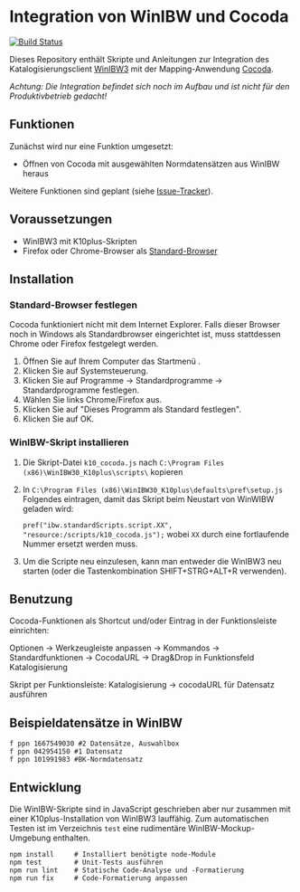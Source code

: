 # Integration von WinIBW und Cocoda

[![Build Status](https://travis-ci.org/gbv/cocoda-winibw.svg?branch=master)](https://travis-ci.org/gbv/cocoda-winibw)

Dieses Repository enthält Skripte und Anleitungen zur Integration des Katalogisierungsclient [WinIBW3] mit der Mapping-Anwendung [Cocoda].

*Achtung: Die Integration befindet sich noch im Aufbau und ist nicht für den Produktivbetrieb gedacht!*

[WinIBW3]: https://wiki.k10plus.de/display/K10PLUS/WinIBW-Handbuch
[Cocoda]: https://coli-conc.gbv.de/cocoda/

## Funktionen

Zunächst wird nur eine Funktion umgesetzt:

* Öffnen von Cocoda mit ausgewählten Normdatensätzen aus WinIBW heraus

Weitere Funktionen sind geplant (siehe [Issue-Tracker](https://github.com/gbv/cocoda-winibw/issues)).

## Voraussetzungen

* WinIBW3 mit K10plus-Skripten
* Firefox oder Chrome-Browser als [Standard-Browser](#standard-browser-festlegen)

## Installation


### Standard-Browser festlegen

Cocoda funktioniert nicht mit dem Internet Explorer. Falls dieser Browser noch in Windows als Standardbrowser eingerichtet ist, muss stattdessen Chrome oder Firefox festgelegt werden.

1. Öffnen Sie auf Ihrem Computer das Startmenü .
2. Klicken Sie auf Systemsteuerung.
3. Klicken Sie auf Programme -> Standardprogramme -> Standardprogramme festlegen.
4. Wählen Sie links Chrome/Firefox aus.
5. Klicken Sie auf "Dieses Programm als Standard festlegen".
6. Klicken Sie auf OK.

### WinIBW-Skript installieren

1. Die Skript-Datei `k10_cocoda.js` nach
`C:\Program Files (x86)\WinIBW30_K10plus\scripts\` kopieren

2. In `C:\Program Files (x86)\WinIBW30_K10plus\defaults\pref\setup.js` Folgendes eintragen, damit das Skript beim Neustart von WinWIBW geladen wird:

   `pref("ibw.standardScripts.script.XX", "resource:/scripts/k10_cocoda.js");` wobei `XX` durch eine fortlaufende Nummer ersetzt werden muss.

3. Um die Scripte neu einzulesen, kann man entweder die WinIBW3 neu starten (oder die Tastenkombination SHIFT+STRG+ALT+R verwenden).



## Benutzung

Cocoda-Funktionen als Shortcut und/oder Eintrag in der Funktionsleiste einrichten: 

Optionen -> Werkzeugleiste anpassen -> Kommandos -> Standardfunktionen -> CocodaURL -> Drag&Drop in Funktionsfeld Katalogisierung

Skript per Funktionsleiste: Katalogisierung -> cocodaURL für Datensatz ausführen

## Beispieldatensätze in WinIBW
    
    f ppn 1667549030 #2 Datensätze, Auswahlbox
    f ppn 042954150 #1 Datensatz
    f ppn 101991983 #BK-Normdatensatz

## Entwicklung

Die WinIBW-Skripte sind in JavaScript geschrieben aber nur zusammen mit einer
K10plus-Installation von WinIBW3 lauffähig. Zum automatischen Testen ist im
Verzeichnis `test` eine rudimentäre WinIBW-Mockup-Umgebung enthalten.
    
    npm install     # Installiert benötigte node-Module
    npm test        # Unit-Tests ausführen
    npm run lint    # Statische Code-Analyse und -Formatierung
    npm run fix     # Code-Formatierung anpassen
